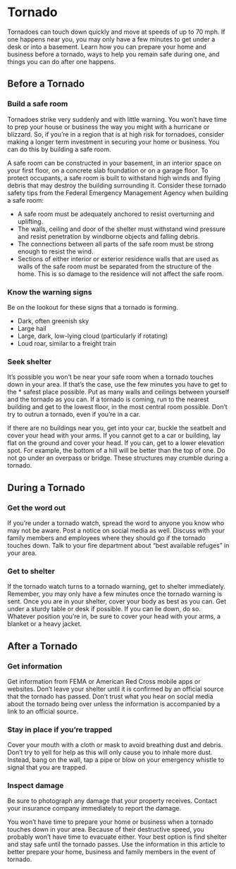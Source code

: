 # Tornado
 
Tornadoes can touch down quickly and move at speeds of up to 70 mph. If one happens near you, you may only have a few minutes to get under a desk or into a basement. Learn how you can prepare your home and business before a tornado, ways to help you remain safe during one, and things you can do after one happens.
 
## Before a Tornado
### Build a safe room
Tornadoes strike very suddenly and with little warning. You won’t have time to prep your house or business the way you might with a hurricane or blizzard. So, if you’re in a region that is at high risk for tornadoes, consider making a longer term investment in securing your home or business. You can do this by building a safe room.
 
A safe room can be constructed in your basement, in an interior space on your first floor, on a concrete slab foundation or on a garage floor. To protect occupants, a safe room is built to withstand high winds and flying debris that may destroy the building surrounding it. Consider these tornado safety tips from the Federal Emergency Management Agency when building a safe room:
 
* A safe room must be adequately anchored to resist overturning and uplifting.
* The walls, ceiling and door of the shelter must withstand wind pressure and resist penetration by windborne objects and falling debris.
* The connections between all parts of the safe room must be strong enough to resist the wind.
* Sections of either interior or exterior residence walls that are used as walls of the safe room must be separated from the structure of the home. This is so damage to the residence will not affect the safe room.

### Know the warning signs

Be on the lookout for these signs that a tornado is forming.
 
* Dark, often greenish sky
* Large hail
* Large, dark, low-lying cloud (particularly if rotating)
* Loud roar, similar to a freight train

### Seek shelter

It’s possible you won’t be near your safe room when a tornado touches down in your area. If that’s the case, use the few minutes you have to get to the * safest place possible. Put as many walls and ceilings between yourself and the tornado as you can. If a tornado is coming, run to the nearest building and get to the lowest floor, in the most central room possible. Don’t try to outrun a tornado, even if you’re in a car.
 
If there are no buildings near you, get into your car, buckle the seatbelt and cover your head with your arms. If you cannot get to a car or building, lay flat on the ground and cover your head. If you can, get to a lower elevation spot. For example, the bottom of a hill will be better than the top of one. Do not go under an overpass or bridge. These structures may crumble during a tornado.
 
## During a Tornado
### Get the word out
If you’re under a tornado watch, spread the word to anyone you know who may not be aware. Post a notice on social media as well. Discuss with your family members and employees where they should go if the tornado touches down. Talk to your fire department about “best available refuges” in your area. 
 
### Get to shelter
If the tornado watch turns to a tornado warning, get to shelter immediately. Remember, you may only have a few minutes once the tornado warning is sent. Once you are in your shelter, cover your body as best as you can. Get under a sturdy table or desk if possible. If you can lie down, do so. Whatever position you’re in, be sure to cover your head with your arms, a blanket or a heavy jacket.
 
## After a Tornado
### Get information

Get information from FEMA or American Red Cross mobile apps or websites. Don’t leave your shelter until it is confirmed by an official source that the tornado has passed. Don’t trust what you hear on social media about the tornado being over unless the information is accompanied by a link to an official source.
 
### Stay in place if you’re trapped
Cover your mouth with a cloth or mask to avoid breathing dust and debris. Don’t try to yell for help as this will only cause you to inhale more dust. Instead, bang on the wall, tap a pipe or blow on your emergency whistle to signal that you are trapped.
 
### Inspect damage
Be sure to photograph any damage that your property receives. Contact your insurance company immediately to report the damage.

 
You won’t have time to prepare your home or business when a tornado touches down in your area. Because of their destructive speed, you probably won’t have time to evacuate either. Your best option is find shelter and stay safe until the tornado passes. Use the information in this article to better prepare your home, business and family members in the event of tornado.